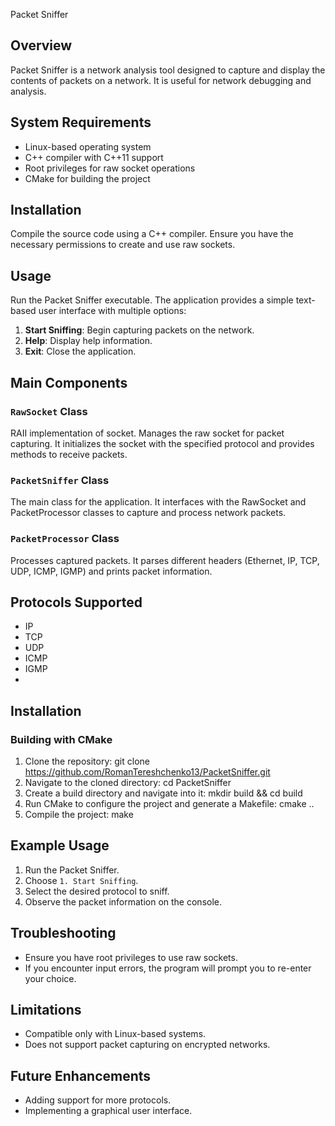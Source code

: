 Packet Sniffer

## Overview
Packet Sniffer is a network analysis tool designed to capture and display the contents of packets on a network. It is useful for network debugging and analysis.

## System Requirements
- Linux-based operating system
- C++ compiler with C++11 support
- Root privileges for raw socket operations
- CMake for building the project

## Installation
Compile the source code using a C++ compiler. Ensure you have the necessary permissions to create and use raw sockets.

## Usage
Run the Packet Sniffer executable. The application provides a simple text-based user interface with multiple options:
1. **Start Sniffing**: Begin capturing packets on the network.
2. **Help**: Display help information.
3. **Exit**: Close the application.

## Main Components

### `RawSocket` Class
RAII implementation of socket. Manages the raw socket for packet capturing. It initializes the socket with the specified protocol and provides methods to receive packets.

### `PacketSniffer` Class
The main class for the application. It interfaces with the RawSocket and PacketProcessor classes to capture and process network packets.

### `PacketProcessor` Class
Processes captured packets. It parses different headers (Ethernet, IP, TCP, UDP, ICMP, IGMP) and prints packet information.

## Protocols Supported
- IP
- TCP
- UDP
- ICMP
- IGMP
- 
## Installation
### Building with CMake
1. Clone the repository:
   git clone https://github.com/RomanTereshchenko13/PacketSniffer.git
2. Navigate to the cloned directory:
   cd PacketSniffer
3. Create a build directory and navigate into it:
   mkdir build && cd build
4. Run CMake to configure the project and generate a Makefile:
   cmake ..
5. Compile the project:
   make

## Example Usage
1. Run the Packet Sniffer.
2. Choose `1. Start Sniffing`.
3. Select the desired protocol to sniff.
4. Observe the packet information on the console.

## Troubleshooting
- Ensure you have root privileges to use raw sockets.
- If you encounter input errors, the program will prompt you to re-enter your choice.

## Limitations
- Compatible only with Linux-based systems.
- Does not support packet capturing on encrypted networks.

## Future Enhancements
- Adding support for more protocols.
- Implementing a graphical user interface.
